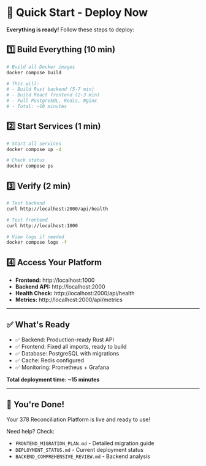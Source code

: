 # 🚀 Quick Start - Deploy Now

**Everything is ready!** Follow these steps to deploy:

## 1️⃣ Build Everything (10 min)

```bash
# Build all Docker images
docker compose build

# This will:
# - Build Rust backend (5-7 min)
# - Build React frontend (2-3 min)
# - Pull PostgreSQL, Redis, Nginx
# - Total: ~10 minutes
```

## 2️⃣ Start Services (1 min)

```bash
# Start all services
docker compose up -d

# Check status
docker compose ps
```

## 3️⃣ Verify (2 min)

```bash
# Test backend
curl http://localhost:2000/api/health

# Test frontend
curl http://localhost:1000

# View logs if needed
docker compose logs -f
```

## 4️⃣ Access Your Platform

- **Frontend:** http://localhost:1000
- **Backend API:** http://localhost:2000
- **Health Check:** http://localhost:2000/api/health
- **Metrics:** http://localhost:2000/api/metrics

---

## ✅ What's Ready

- ✅ Backend: Production-ready Rust API
- ✅ Frontend: Fixed all imports, ready to build
- ✅ Database: PostgreSQL with migrations
- ✅ Cache: Redis configured
- ✅ Monitoring: Prometheus + Grafana

**Total deployment time: ~15 minutes**

---

## 🎉 You're Done!

Your 378 Reconciliation Platform is live and ready to use!

Need help? Check:
- `FRONTEND_MIGRATION_PLAN.md` - Detailed migration guide
- `DEPLOYMENT_STATUS.md` - Current deployment status
- `BACKEND_COMPREHENSIVE_REVIEW.md` - Backend analysis



